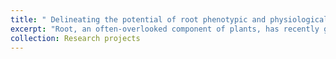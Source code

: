 ```yaml
---
title: " Delineating the potential of root phenotypic and physiological attributes of wheat genotypes under stress conditions"
excerpt: "Root, an often-overlooked component of plants, has recently garnered significant attention in research due to challenges in global food security caused by climate change. Despite the focus on above ground traits since the green revolution, progress has plateaued. To address this issue, the current research aims to explore the root's architectural and behavioral responses to abiotic stress-induced adversities. The study aimed to investigate the role of roots in Bread and Durum wheat in mediating abiotic stress resilience such as NaCl (100mM) and heavy metal (La), utilizing plant growth regulators such as ethylene (ET), dopamine (D), and aminoethoxyvinylglycine (AVG) across a diverse set of 50 wheat genotypes. Through this study, novel insights were gained, including significant phenotypic variation in wheat varieties in terms of total root length, seminal root angle, root area, and root volume. Furthermore, the finding of low Na+ accumulation, enhanced K+/Na+ discrimination, and significant variation in total phenol content, total flavonoid content, and nitric oxide contents were observed. <br/><img src='/images/msc dissertn.png'>" 
collection: Research projects
---
```





